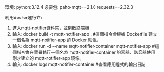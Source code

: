 環境:
  python:3.12.4
必要包:
  paho-mqtt==2.1.0
  requests==2.32.3
  
利用docker運行它:
1. 進入mqtt-notifier資料夾，並開啟終端機
2. 輸入: docker build -t mqtt-notifier-app .                             #這個指令會根據 Dockerfile 建立一個名為 mqtt-notifier-app 的 Docker 映像。
3. 輸入: docker run -d --name mqtt-notifier-container mqtt-notifier-app  #這個指令會在背景執行一個名為 mqtt-notifier-container 的容器，該容器使用剛才建立的 mqtt-notifier-app 鏡像。
4. 輸入: docker logs mqtt-notifier-container                             #查看應用程式的輸出日誌
